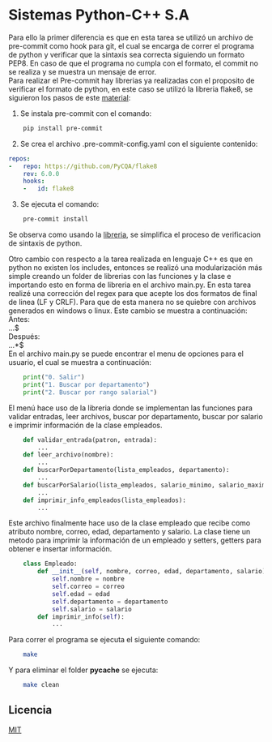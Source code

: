 # Sistemas Python-C++ S.A

 Para ello la primer diferencia es que en esta tarea se utilizó un archivo de pre-commit como hook para git, el cual se encarga de correr el programa de python y verificar que la sintaxis sea correcta siguiendo un formato PEP8. En caso de que el programa no cumpla con el formato, el commit no se realiza y se muestra un mensaje de error.
<br>
Para realizar el Pre-commit hay librerias ya realizadas con el proposito de verificar el formato de python, en este caso se utilizó la libreria flake8, se siguieron los pasos de este [material](https://www.youtube.com/watch?v=psjz6rwzMdk):
1. Se instala pre-commit con el comando:
```bash
    pip install pre-commit
```
2. Se crea el archivo .pre-commit-config.yaml con el siguiente contenido:
```yaml
repos:
-   repo: https://github.com/PyCQA/flake8
    rev: 6.0.0
    hooks:
    -   id: flake8
```
3. Se ejecuta el comando:
```bash
    pre-commit install
```

Se observa como usando la [libreria](https://github.com/PyCQA/flake8), se simplifica el proceso de verificacion de sintaxis de python.

Otro cambio con respecto a la tarea realizada en lenguaje C++ es que en python no existen los includes, entonces se realizó una modularización más simple creando un folder de librerias con las funciones y la clase e importando esto en forma de libreria en el archivo main.py.
En esta tarea realizé una corrección del regex para que acepte los dos formatos de final de linea (LF y CRLF). Para que de esta manera no se quiebre con archivos generados en windows o linux. Este cambio se muestra a continuación:
<br>
Antes:
<br>
...\$
<br>
Después:
<br>
...*$
<br>
En el archivo main.py se puede encontrar el menu de opciones para el usuario, el cual se muestra a continuación:
```python
    print("0. Salir")
    print("1. Buscar por departamento")
    print("2. Buscar por rango salarial")
```
El menú hace uso de la libreria donde se implementan las funciones para validar entradas, leer archivos, buscar por departamento, buscar por salario e imprimir información de la clase empleados.
```python
    def validar_entrada(patron, entrada):
        ...
    def leer_archivo(nombre):
        ...
    def buscarPorDepartamento(lista_empleados, departamento):
        ...
    def buscarPorSalario(lista_empleados, salario_minimo, salario_maximo):
        ...
    def imprimir_info_empleados(lista_empleados):
        ...
```
Este archivo finalmente hace uso de la clase empleado que recibe como atributo nombre, correo, edad, departamento y salario. La clase tiene un metodo para imprimir la información de un empleado y setters, getters para obtener e insertar información.
```python
    class Empleado:
        def __init__(self, nombre, correo, edad, departamento, salario):
            self.nombre = nombre
            self.correo = correo
            self.edad = edad
            self.departamento = departamento
            self.salario = salario
        def imprimir_info(self):
            ...
```

Para correr el programa se ejecuta el siguiente comando:
```bash
    make
```
Y para eliminar el folder __pycache__ se ejecuta:
```bash
    make clean
```

## Licencia

[MIT](https://choosealicense.com/licenses/mit/)